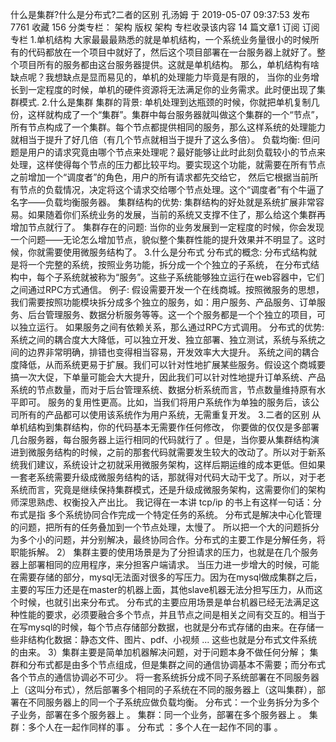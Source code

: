 

什么是集群?什么是分布式?二者的区别
孔汤姆
于 2019-05-07 09:37:53 发布
7761
收藏 156
分类专栏： 架构
版权
架构
专栏收录该内容
14 篇文章1 订阅
订阅专栏
1.单机结构
大家最最最熟悉的就是单机结构，一个系统业务量很小的时候所有的代码都放在一个项目中就好了，然后这个项目部署在一台服务器上就好了。整个项目所有的服务都由这台服务器提供。这就是单机结构。
那么，单机结构有啥缺点呢？我想缺点是显而易见的，单机的处理能力毕竟是有限的，
当你的业务增长到一定程度的时候，单机的硬件资源将无法满足你的业务需求。此时便出现了集群模式.
2.什么是集群
集群的背景:
单机处理到达瓶颈的时候，你就把单机复制几份，这样就构成了一个“集群”。集群中每台服务器就叫做这个集群的一个“节点”，所有节点构成了一个集群。每个节点都提供相同的服务，那么这样系统的处理能力就相当于提升了好几倍（有几个节点就相当于提升了这么多倍）。
负载均衡:
但问题是用户的请求究竟由哪个节点来处理呢？最好能够让此时此刻负载较小的节点来处理，这样使得每个节点的压力都比较平均。要实现这个功能，就需要在所有节点之前增加一个“调度者”的角色，用户的所有请求都先交给它，
然后它根据当前所有节点的负载情况，决定将这个请求交给哪个节点处理。这个“调度者”有个牛逼了名字——负载均衡服务器。
集群结构的优势:
集群结构的好处就是系统扩展非常容易。如果随着你们系统业务的发展，当前的系统又支撑不住了，那么给这个集群再增加节点就行了。
集群存在的问题:
当你的业务发展到一定程度的时候，你会发现一个问题——无论怎么增加节点，貌似整个集群性能的提升效果并不明显了。这时候，你就需要使用微服务结构了。
3.什么是分布式
分布式的概念:
分布式结构就是将一个完整的系统，按照业务功能，拆分成一个个独立的子系统，
在分布式结构中，每个子系统就被称为“服务”。这些子系统能够独立运行在web容器中，它们之间通过RPC方式通信。
例子:
假设需要开发一个在线商城。按照微服务的思想，我们需要按照功能模块拆分成多个独立的服务，如：用户服务、产品服务、订单服务、后台管理服务、数据分析服务等等。这一个个服务都是一个个独立的项目，可以独立运行。
如果服务之间有依赖关系，那么通过RPC方式调用。
分布式的优势:
系统之间的耦合度大大降低，可以独立开发、独立部署、独立测试，系统与系统之间的边界非常明确，排错也变得相当容易，开发效率大大提升。
系统之间的耦合度降低，从而系统更易于扩展。我们可以针对性地扩展某些服务。假设这个商城要搞一次大促，下单量可能会大大提升，因此我们可以针对性地提升订单系统、产品系统的节点数量，而对于后台管理系统、数据分析系统而言，节点数量维持原有水平即可。
服务的复用性更高。比如，当我们将用户系统作为单独的服务后，该公司所有的产品都可以使用该系统作为用户系统，无需重复开发。
3.二者的区别
从单机结构到集群结构，你的代码基本无需要作任何修改，
你要做的仅仅是多部署几台服务器，每台服务器上运行相同的代码就行了
。但是，当你要从集群结构演进到微服务结构的时候，之前的那套代码就需要发生较大的改动了。所以对于新系统我们建议，系统设计之初就采用微服务架构，这样后期运维的成本更低。但如果一套老系统需要升级成微服务结构的话，那就得对代码大动干戈了。所以，对于老系统而言，究竟是继续保持集群模式，还是升级成微服务架构，这需要你们的架构师深思熟虑、权衡投入产出比。
我记得在一本讲 tcp/ip 的书上有这样一句话：分布式是指 多个系统协同合作完成一个特定任务的系统。
分布式是解决中心化管理的问题，把所有的任务叠加到一个节点处理，太慢了。
所以把一个大的问题拆分为多个小的问题，并分别解决，最终协同合作。分布式的主要工作是分解任务，将职能拆解。
2） 集群主要的使用场景是为了分担请求的压力，也就是在几个服务器上部署相同的应用程序，来分担客户端请求。
当压力进一步增大的时候，可能在需要存储的部分，mysql无法面对很多的写压力。因为在mysql做成集群之后，主要的写压力还是在master的机器上面，其他slave机器无法分担写压力，从而这个时候，也就引出来分布式。
分布式的主要应用场景是单台机器已经无法满足这种性能的要求，必须要融合多个节点，并且节点之间是相关之间有交互的。相当于在写mysql的时候，每个节点存储部分数据，也就是分布式存储的由来。在存储一些非结构化数据：静态文件、图片、pdf、小视频 ... 这些也就是分布式文件系统的由来。
3）集群主要是简单加机器解决问题，对于问题本身不做任何分解；
集群和分布式都是由多个节点组成，但是集群之间的通信协调基本不需要；而分布式各个节点的通信协调必不可少。
将一套系统拆分成不同子系统部署在不同服务器上（这叫分布式），然后部署多个相同的子系统在不同的服务器上（这叫集群），部署在不同服务器上的同一个子系统应做负载均衡。
分布式：一个业务拆分为多个子业务，部署在多个服务器上 。
集群：同一个业务，部署在多个服务器上 。
集群：多个人在一起作同样的事 。
分布式 ：多个人在一起作不同的事 。